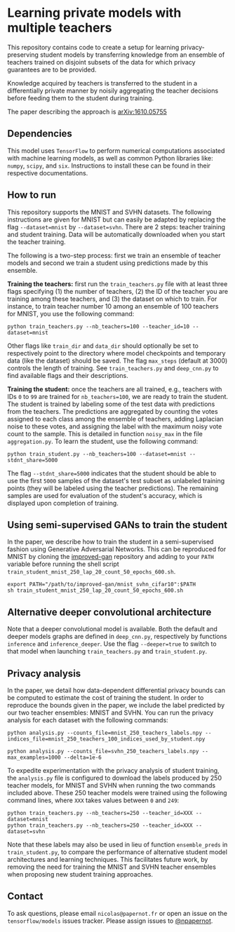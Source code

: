# Learning private models with multiple teachers

This repository contains code to create a setup for learning privacy-preserving
student models by transferring knowledge from an ensemble of teachers trained
on disjoint subsets of the data for which privacy guarantees are to be provided.

Knowledge acquired by teachers is transferred to the student in a differentially
private manner by noisily aggregating the teacher decisions before feeding them
to the student during training.

The paper describing the approach is [arXiv:1610.05755](https://arxiv.org/abs/1610.05755)

## Dependencies

This model uses `TensorFlow` to perform numerical computations associated with
machine learning models, as well as common Python libraries like: `numpy`,
`scipy`, and `six`. Instructions to install these can be found in their
respective documentations.

## How to run

This repository supports the MNIST and SVHN datasets. The following
instructions are given for MNIST but can easily be adapted by replacing the
flag `--dataset=mnist` by `--dataset=svhn`.
There are 2 steps: teacher training and student training. Data will be
automatically downloaded when you start the teacher training.

The following is a two-step process: first we train an ensemble of teacher
models and second we train a student using predictions made by this ensemble.

**Training the teachers:** first run the `train_teachers.py` file with at least
three flags specifying (1) the number of teachers, (2) the ID of the teacher
you are training among these teachers, and (3) the dataset on which to train.
For instance, to train teacher number 10 among an ensemble of 100 teachers for
MNIST, you use the following command:

```
python train_teachers.py --nb_teachers=100 --teacher_id=10 --dataset=mnist
```

Other flags like `train_dir` and `data_dir` should optionally be set to
respectively point to the directory where model checkpoints and temporary data
(like the dataset) should be saved. The flag `max_steps` (default at 3000)
controls the length of training. See `train_teachers.py` and `deep_cnn.py`
to find available flags and their descriptions.

**Training the student:** once the teachers are all trained, e.g., teachers
with IDs `0` to `99` are trained for `nb_teachers=100`, we are ready to train
the student. The student is trained by labeling some of the test data with
predictions from the teachers. The predictions are aggregated by counting the
votes assigned to each class among the ensemble of teachers, adding Laplacian
noise to these votes, and assigning the label with the maximum noisy vote count
to the sample. This is detailed in function `noisy_max` in the file
`aggregation.py`. To learn the student, use the following command:

```
python train_student.py --nb_teachers=100 --dataset=mnist --stdnt_share=5000
```

The flag `--stdnt_share=5000` indicates that the student should be able to
use the first `5000` samples of the dataset's test subset as unlabeled
training points (they will be labeled using the teacher predictions). The
remaining samples are used for evaluation of the student's accuracy, which
is displayed upon completion of training.

## Using semi-supervised GANs to train the student

In the paper, we describe how to train the student in a semi-supervised 
fashion using Generative Adversarial Networks. This can be reproduced for MNIST 
by cloning the [improved-gan](https://github.com/openai/improved-gan)
repository and adding to your `PATH` variable before running the shell
script `train_student_mnist_250_lap_20_count_50_epochs_600.sh`.

```
export PATH="/path/to/improved-gan/mnist_svhn_cifar10":$PATH
sh train_student_mnist_250_lap_20_count_50_epochs_600.sh
```


## Alternative deeper convolutional architecture

Note that a deeper convolutional model is available. Both the default and
deeper models graphs are defined in `deep_cnn.py`, respectively by
functions `inference` and `inference_deeper`. Use the flag `--deeper=true`
to switch to that model when launching `train_teachers.py` and
`train_student.py`.

## Privacy analysis

In the paper, we detail how data-dependent differential privacy bounds can be
computed to estimate the cost of training the student. In order to reproduce
the bounds given in the paper, we include the label predicted by our two
teacher ensembles: MNIST and SVHN. You can run the privacy analysis for each
dataset with the following commands:

```
python analysis.py --counts_file=mnist_250_teachers_labels.npy --indices_file=mnist_250_teachers_100_indices_used_by_student.npy

python analysis.py --counts_file=svhn_250_teachers_labels.npy --max_examples=1000 --delta=1e-6
```

To expedite experimentation with the privacy analysis of student training,
the `analysis.py` file is configured to download the labels produced by 250
teacher models, for MNIST and SVHN when running the two commands included
above. These 250 teacher models were trained using the following command lines,
where `XXX` takes values between `0` and `249`:

```
python train_teachers.py --nb_teachers=250 --teacher_id=XXX --dataset=mnist
python train_teachers.py --nb_teachers=250 --teacher_id=XXX --dataset=svhn
```

Note that these labels may also be used in lieu of function `ensemble_preds`
in `train_student.py`, to compare the performance of alternative student model
architectures and learning techniques. This facilitates future work, by
removing the need for training the MNIST and SVHN teacher ensembles when
proposing new student training approaches.

## Contact

To ask questions, please email `nicolas@papernot.fr` or open an issue on
the `tensorflow/models` issues tracker. Please assign issues to
[@npapernot](https://github.com/npapernot).
